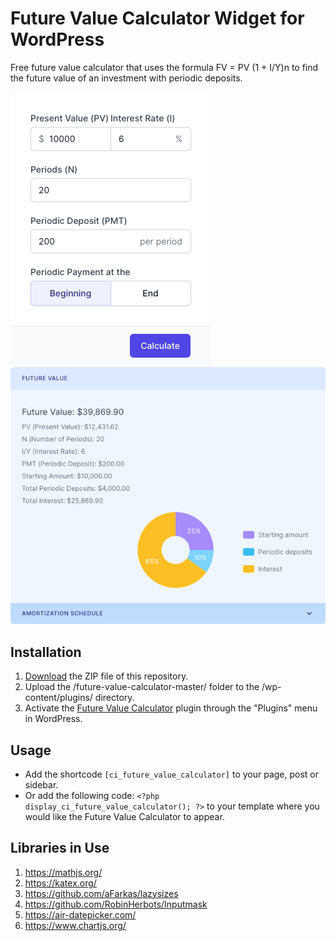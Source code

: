 # Future Value Calculator Widget for WordPress

Free future value calculator that uses the formula FV = PV (1 + I/Y)n to find the future value of an investment with periodic deposits.

![Future Value Calculator Input Form](/assets/images/screenshot-1.png "Future Value Calculator Input Form")
![Future Value Calculator Calculation Results](/assets/images/screenshot-2.png "Future Value Calculator Calculation Results")

## Installation

1. [Download](https://github.com/pub-calculator-io/future-value-calculator/archive/refs/heads/master.zip) the ZIP file of this repository.
2. Upload the /future-value-calculator-master/ folder to the /wp-content/plugins/ directory.
3. Activate the [Future Value Calculator](https://www.calculator.io/future-value-calculator/ "Future Value Calculator Homepage") plugin through the "Plugins" menu in WordPress.

## Usage
* Add the shortcode `[ci_future_value_calculator]` to your page, post or sidebar.
* Or add the following code: `<?php display_ci_future_value_calculator(); ?>` to your template where you would like the Future Value Calculator to appear.

## Libraries in Use
1. https://mathjs.org/
2. https://katex.org/
3. https://github.com/aFarkas/lazysizes
4. https://github.com/RobinHerbots/Inputmask
5. https://air-datepicker.com/
6. https://www.chartjs.org/
